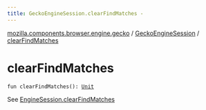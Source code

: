 ```yaml
---
title: GeckoEngineSession.clearFindMatches - 
---
```


[mozilla.components.browser.engine.gecko](../index.html) / [GeckoEngineSession](index.html) / [clearFindMatches](./clear-find-matches.html)

# clearFindMatches

`fun clearFindMatches(): `[`Unit`](https://kotlinlang.org/api/latest/jvm/stdlib/kotlin/-unit/index.html)

See [EngineSession.clearFindMatches](#)

